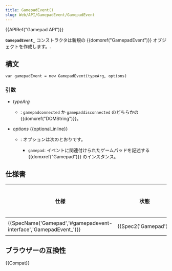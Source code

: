 ```yaml
---
title: GamepadEvent()
slug: Web/API/GamepadEvent/GamepadEvent
---
```

{{APIRef("Gamepad API")}}

**`GamepadEvent_`** コンストラクタは新規の {{domxref("GamepadEvent")}} オブジェクトを作成します。.

## 構文

```
var gamepadEvent = new GamepadEvent(typeArg, options)
```

### 引数

- _typeArg_
  - : `gamepadconnected` か `gamepaddisconnected` のどちらかの{{domxref("DOMString")}}。
- _options_ {{optional_inline}}

  - : オプションは次のとおりです。

    - `gamepad`: イベントに関連付けられたゲームパッドを記述する {{domxref("Gamepad")}} のインスタンス。

## 仕様書

| 仕様                                                                                     | 状態                         | コメント |
| ---------------------------------------------------------------------------------------- | ---------------------------- | -------- |
| {{SpecName('Gamepad','#gamepadevent-interface','GamepadEvent_')}} | {{Spec2('Gamepad')}} | 初版     |

## ブラウザーの互換性

{{Compat}}

